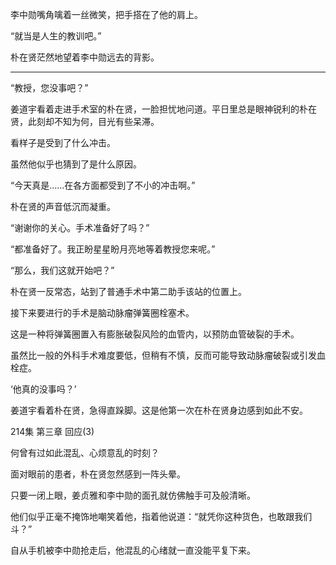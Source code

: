 李中勋嘴角噙着一丝微笑，把手搭在了他的肩上。

“就当是人生的教训吧。”

朴在贤茫然地望着李中勋远去的背影。

* * *

“教授，您没事吧？”

姜道宇看着走进手术室的朴在贤，一脸担忧地问道。平日里总是眼神锐利的朴在贤，此刻却不知为何，目光有些呆滞。

看样子是受到了什么冲击。

虽然他似乎也猜到了是什么原因。

“今天真是……在各方面都受到了不小的冲击啊。”

朴在贤的声音低沉而凝重。

“谢谢你的关心。手术准备好了吗？”

“都准备好了。我正盼星星盼月亮地等着教授您来呢。”

“那么，我们这就开始吧？”

朴在贤一反常态，站到了普通手术中第二助手该站的位置上。

接下来要进行的手术是脑动脉瘤弹簧圈栓塞术。

这是一种将弹簧圈置入有膨胀破裂风险的血管内，以预防血管破裂的手术。

虽然比一般的外科手术难度要低，但稍有不慎，反而可能导致动脉瘤破裂或引发血栓症。

‘他真的没事吗？’

姜道宇看着朴在贤，急得直跺脚。这是他第一次在朴在贤身边感到如此不安。

214集 第三章 回应(3)

何曾有过如此混乱、心烦意乱的时刻？

面对眼前的患者，朴在贤忽然感到一阵头晕。

只要一闭上眼，姜贞雅和李中勋的面孔就仿佛触手可及般清晰。

他们似乎正毫不掩饰地嘲笑着他，指着他说道：“就凭你这种货色，也敢跟我们斗？”

自从手机被李中勋抢走后，他混乱的心绪就一直没能平复下来。